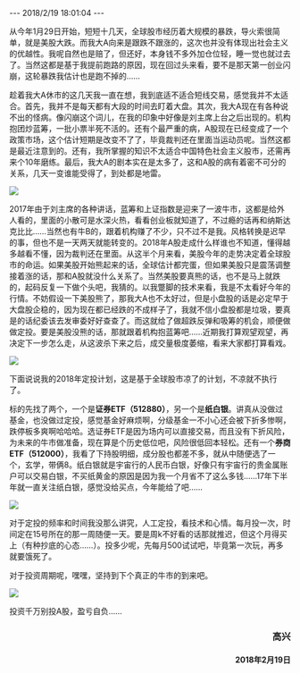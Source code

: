--- 2018/2/19 18:01:04 ---

从今年1月29日开始，短短十几天，全球股市经历着大规模的暴跌，导火索很简单，就是美股大跌。而我大A向来是跟跌不跟涨的，这次也并没有体现出社会主义的优越性。我呢自然也是赔了，但还好，本身钱不多外加仓位轻，睡一觉也就过去了。当然这都是基于我提前跑路的原因，现在回过头来看，要不是那天第一创业闪崩，这轮暴跌我估计也是跑不掉的……

趁着我大A休市的这几天我一直在想，我到底适不适合短线交易，感觉我并不太适合。首先，我并不是每天都有大段的时间去盯着大盘。其次，我大A现在有各种说不出的怪病。像闪崩这个词儿，在我的印象中好像是刘主席上台之后出现的。机构抱团炒蓝筹，一批小票半死不活的。还有个最严重的病，A股现在已经变成了一个政策市场，这个估计短期是改变不了了，毕竟裁判还在里面当运动员呢。当然这都是最近注意到的。还有，我所掌握的知识不太适合中国特色社会主义股市，还需再来个10年磨练。最后，我大A的剧本实在是太多了，这和A股的病有着密不可分的关系，几天一变谁能受得了，到处都是地雷。

![](http://blogres.zhangyue.xin/18-2-19/81618150.jpg)

2017年由于刘主席的各种讲话，蓝筹和上证指数是迎来了一波牛市，这都是给外人看的，里面的小散可是水深火热，看看创业板就知道了，不过瘾的话再和纳斯达克比比……当然也有牛B的，跟着机构赚了不少，只不过不是我。风格转换是迟早的事，但也不是一天两天就能转变的。2018年A股走成什么样谁也不知道，懂得越多越看不懂，因为裁判还在里面。从这半个月来看，美股今年的走势决定着全球股市的命运。如果美股开始熊起来的话，全球估计都完蛋，但如果美股只是震荡调整接着涨的话，那和A股就没什么关系了。当然美股要真熊的话，也不是马上就跌的，起码反复一下做个头吧，我猜的。以我蹩脚的技术来看，我是不太看好今年的行情。不妨假设一下美股熊了，那我大A也不太好过，但是小盘股的话是必定早于大盘股企稳的，因为现在都已经跌的不成样子了，我就不信小盘股都是垃圾，要真是的话纪委该去发审委好好查查了。而这就给了做超跌反弹和吸筹的机会，顺便做做定投。要是美股没熊的话，那就跟着机构抱蓝筹吧……近期我打算观望观望，再决定下一步怎么走，从这波杀下来之后，成交量极度萎缩，看来大家都打算看戏。

![](http://blogres.zhangyue.xin/18-2-19/19290427.jpg)

下面说说我的2018年定投计划，这是基于全球股市凉了的计划，不凉就不执行了。

标的先找了两个，一个是**证券ETF（512880）**，另一个是**纸白银**。讲真从没做过基金，也没做过定投，感觉基金好麻烦啊，分级基金一不小心还会被下折多惨啊，跌停板多爽啊哈哈哈。选证券ETF是因为场内可以直接交易，而且没有下折风险，为未来的牛市做准备，现在算是个历史低位吧，风险很低回本轻松。还有一个**券商ETF（512000）**，我看了下持股明细，成分股也都差不多，就从中随便选了一个，玄学，带俩8。纸白银就是宇宙行的人民币白银，好像只有宇宙行的贵金属账户可以交易白银，不买纸黄金的原因是因为我一个月省不了这么多钱……17年下半年就一直关注纸白银，感觉没给买点，今年能给了吧……

![](http://blogres.zhangyue.xin/18-2-19/40879807.jpg)

对于定投的频率和时间我没那么讲究，人工定投，看技术和心情。每月投一次，时间定在15号所在的那一周随便一天。要是周k不好看的话那就推迟，但这个月得买上（有种抄底的心态……）。投多少呢，先每月500试试吧，毕竟第一次玩，再多就要饿死了。

对于投资周期呢，嘿嘿，坚持到下个真正的牛市的到来吧。

![](http://blogres.zhangyue.xin/18-2-19/67804710.jpg)

投资千万别投A股，盈亏自负……

<h3 align="right">高兴</h3>
<h4 align="right">2018年2月19日</h4>